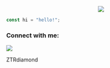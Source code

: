 <p align="center"> 
 <a href="https://discordapp.com/users/776443229893034064"><img align="center" src="https://discord.c99.nl/widget/theme-2/776443229893034064.png"/></a> 
 </p>

``` javascript
const hi = "hello!";
```

### Connect with me:
<a style="width: 20px !important; height: 20px !important;"><img src="https://www.svgrepo.com/show/353655/discord-icon.svg"/></p> ZTRdiamond